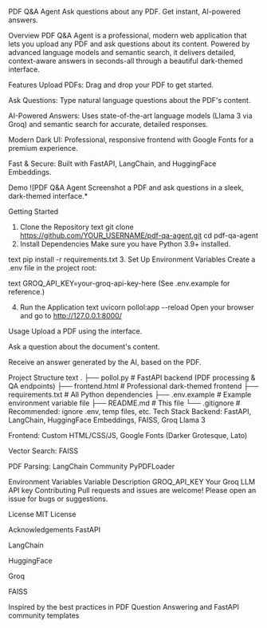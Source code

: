 PDF Q&A Agent
Ask questions about any PDF. Get instant, AI-powered answers.

Overview
PDF Q&A Agent is a professional, modern web application that lets you upload any PDF and ask questions about its content. Powered by advanced language models and semantic search, it delivers detailed, context-aware answers in seconds-all through a beautiful dark-themed interface.

Features
Upload PDFs: Drag and drop your PDF to get started.

Ask Questions: Type natural language questions about the PDF's content.

AI-Powered Answers: Uses state-of-the-art language models (Llama 3 via Groq) and semantic search for accurate, detailed responses.

Modern Dark UI: Professional, responsive frontend with Google Fonts for a premium experience.

Fast & Secure: Built with FastAPI, LangChain, and HuggingFace Embeddings.

Demo
![PDF Q&A Agent Screenshot a PDF and ask questions in a sleek, dark-themed interface.*

Getting Started
1. Clone the Repository
text
git clone https://github.com/YOUR_USERNAME/pdf-qa-agent.git
cd pdf-qa-agent
2. Install Dependencies
Make sure you have Python 3.9+ installed.

text
pip install -r requirements.txt
3. Set Up Environment Variables
Create a .env file in the project root:

text
GROQ_API_KEY=your-groq-api-key-here
(See .env.example for reference.)

4. Run the Application
text
uvicorn pollol:app --reload
Open your browser and go to http://127.0.0.1:8000/

Usage
Upload a PDF using the interface.

Ask a question about the document's content.

Receive an answer generated by the AI, based on the PDF.

Project Structure
text
.
├── pollol.py           # FastAPI backend (PDF processing & QA endpoints)
├── frontend.html       # Professional dark-themed frontend
├── requirements.txt    # All Python dependencies
├── .env.example        # Example environment variable file
├── README.md           # This file
└── .gitignore          # Recommended: ignore .env, temp files, etc.
Tech Stack
Backend: FastAPI, LangChain, HuggingFace Embeddings, FAISS, Groq Llama 3

Frontend: Custom HTML/CSS/JS, Google Fonts (Darker Grotesque, Lato)

Vector Search: FAISS

PDF Parsing: LangChain Community PyPDFLoader

Environment Variables
Variable	Description
GROQ_API_KEY	Your Groq LLM API key
Contributing
Pull requests and issues are welcome! Please open an issue for bugs or suggestions.

License
MIT License

Acknowledgements
FastAPI

LangChain

HuggingFace

Groq

FAISS

Inspired by the best practices in PDF Question Answering and FastAPI community templates
